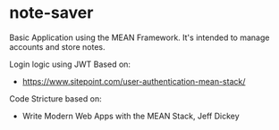 # note-saver
Basic Application using the MEAN Framework.
It's intended to manage accounts and store notes.

Login logic using JWT Based on:
* https://www.sitepoint.com/user-authentication-mean-stack/

Code Stricture based on:
* Write Modern Web Apps with the MEAN Stack, Jeff Dickey
